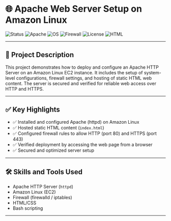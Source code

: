 # 🌐 Apache Web Server Setup on Amazon Linux

![Status](https://img.shields.io/badge/status-active-brightgreen)
![Apache](https://img.shields.io/badge/Apache-HTTPD%202.4-blue?logo=apache)
![OS](https://img.shields.io/badge/OS-Amazon%20Linux-ff9900?logo=amazon)
![Firewall](https://img.shields.io/badge/Firewall-Configured-success)
![License](https://img.shields.io/badge/license-MIT-lightgrey)
![HTML](https://img.shields.io/badge/Content-Static%20HTML-orange)

---

## 📘 Project Description

This project demonstrates how to deploy and configure an Apache HTTP Server on an Amazon Linux EC2 instance. It includes the setup of system-level configurations, firewall settings, and hosting of static HTML web content. The server is secured and verified for reliable web access over HTTP and HTTPS.

---

## ✅ Key Highlights

- ✅ Installed and configured Apache (httpd) on Amazon Linux
- ✅ Hosted static HTML content (`index.html`)
- ✅ Configured firewall rules to allow HTTP (port 80) and HTTPS (port 443)
- ✅ Verified deployment by accessing the web page from a browser
- ✅ Secured and optimized server setup

---

## 🛠️ Skills and Tools Used

- Apache HTTP Server (`httpd`)
- Amazon Linux (EC2)
- Firewall (firewalld / iptables)
- HTML/CSS
- Bash scripting

---


